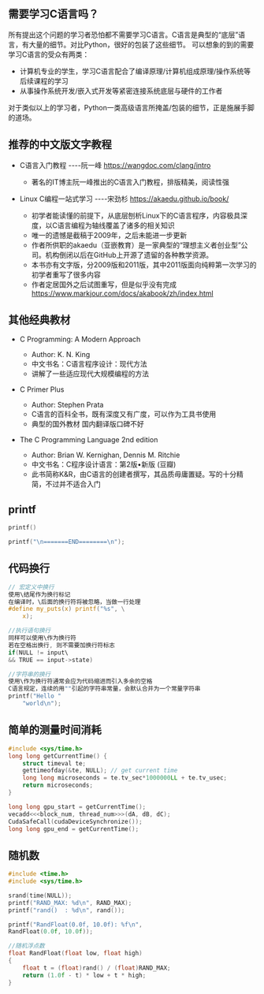 ## 需要学习C语言吗？

所有提出这个问题的学习者恐怕都不需要学习C语言。C语言是典型的“底层”语言，有大量的细节。对比Python，很好的包装了这些细节。
可以想象的到的需要学习C语言的受众有两类：

- 计算机专业的学生，学习C语言配合了编译原理/计算机组成原理/操作系统等后续课程的学习
- 从事操作系统开发/嵌入式开发等紧密连接系统底层与硬件的工作者

对于类似以上的学习者，Python一类高级语言所掩盖/包装的细节，正是施展手脚的道场。

## 推荐的中文版文字教程

- C语言入门教程 ----阮一峰 <https://wangdoc.com/clang/intro>
    - 著名的IT博主阮一峰推出的C语言入门教程，排版精美，阅读性强

- Linux C编程一站式学习 ----宋劲杉 <https://akaedu.github.io/book/>
    - 初学者能读懂的前提下，从底层刨析Linux下的C语言程序，内容极具深度，以C语言编程为轴线覆盖了诸多的相关知识
    - 唯一的遗憾是截稿于2009年，之后未能进一步更新
    - 作者所供职的akaedu（亚嵌教育）是一家典型的“理想主义者创业型”公司。机构倒闭以后在GitHub上开源了遗留的各种教学资源。
    - 本书亦有文字版，分2009版和2011版，其中2011版面向纯粹第一次学习的初学者重写了很多内容
    - 作者定居国外之后试图重写，但是似乎没有完成 <https://www.markjour.com/docs/akabook/zh/index.html>

## 其他经典教材

- C Programming: A Modern Approach
    - Author: K. N. King
    - 中文书名：C语言程序设计：现代方法
    - 讲解了一些适应现代大规模编程的方法
 
- C Primer Plus
    - Author: Stephen Prata
    - C语言的百科全书，既有深度又有广度，可以作为工具书使用
    - 典型的国外教材 国内翻译版口碑不好
 
- The C Programming Language 2nd edition
    - Author: Brian W. Kernighan, Dennis M. Ritchie
    - 中文书名：C程序设计语言：第2版•新版 (豆瓣)
    - 此书简称K&R，由C语言的创建者撰写，其品质毋庸置疑。写的十分精简，不过并不适合入门

## printf

```C
printf()

printf("\n=======END========\n");
```

## 代码换行

```C
// 宏定义中换行
使用\结尾作为换行标记
在编译时，\后面的换行符将被忽略，当做一行处理
#define my_puts(x) printf("%s", \
    x);

//执行语句换行
同样可以使用\作为换行符
若在空格出换行, 则不需要加换行符标志
if(NULL != input\
&& TRUE == input->state)

//字符串的换行
使用\作为换行符通常会应为代码缩进而引入多余的空格
C语言规定，连续的用""引起的字符串常量，会默认合并为一个常量字符串    
printf("Hello "
    "world\n");
```    

## 简单的测量时间消耗
```C
#include <sys/time.h>
long long getCurrentTime() {
    struct timeval te;
    gettimeofday(&te, NULL); // get current time
    long long microseconds = te.tv_sec*1000000LL + te.tv_usec;
    return microseconds;
}

long long gpu_start = getCurrentTime();
vecadd<<<block_num, thread_num>>>(dA, dB, dC);
CudaSafeCall(cudaDeviceSynchronize());
long long gpu_end = getCurrentTime();
```

## 随机数

```C
#include <time.h>
#include <sys/time.h>

srand(time(NULL));
printf("RAND_MAX: %d\n", RAND_MAX);
printf("rand()  : %d\n", rand());

printf("RandFloat(0.0f, 10.0f): %f\n", 
RandFloat(0.0f, 10.0f));

//随机浮点数
float RandFloat(float low, float high)
{
    float t = (float)rand() / (float)RAND_MAX;
    return (1.0f - t) * low + t * high;
}
```





